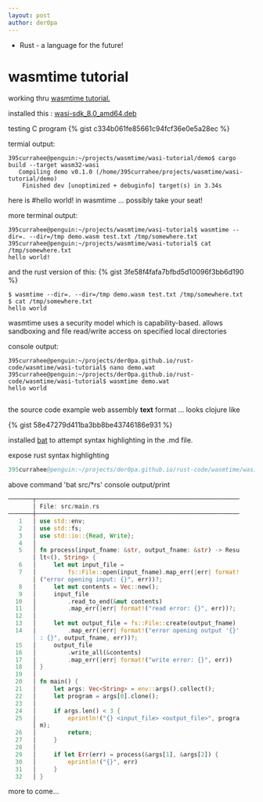```yaml
---
layout: post
author: der0pa
---
```


* Rust - a language for the future!

# wasmtime tutorial


working thru [wasmtime tutorial.](https://github.com/bytecodealliance/wasmtime/blob/master/docs/WASI-tutorial.md)


installed this : [wasi-sdk_8.0_amd64.deb](https://github.com/CraneStation/wasi-sdk/releases/download/wasi-sdk-8/wasi-sdk_8.0_amd64.deb)

testing C program
{% gist c334b061fe85661c94fcf36e0e5a28ec %}

termial output:
```
395currahee@penguin:~/projects/wasmtime/wasi-tutorial/demo$ cargo build --target wasm32-wasi
   Compiling demo v0.1.0 (/home/395currahee/projects/wasmtime/wasi-tutorial/demo)
    Finished dev [unoptimized + debuginfo] target(s) in 3.34s
```
here is #hello world! in wasmtime  ... possibly take your seat!

more terminal output:
```
395currahee@penguin:~/projects/wasmtime/wasi-tutorial$ wasmtime --dir=. --dir=/tmp demo.wasm test.txt /tmp/somewhere.txt
395currahee@penguin:~/projects/wasmtime/wasi-tutorial$ cat /tmp/somewhere.txt 
hello world!
```

and the rust version of this:
{% gist 3fe58f4fafa7bfbd5d10096f3bb6d190 %}

```
$ wasmtime --dir=. --dir=/tmp demo.wasm test.txt /tmp/somewhere.txt
$ cat /tmp/somewhere.txt
hello world
```
wasmtime uses a security model which is capability-based.
allows sandboxing and file read/write access on specified local directories 

console output: 
```
395currahee@penguin:~/projects/der0pa.github.io/rust-code/wasmtime/wasi-tutorial$ nano demo.wat
395currahee@penguin:~/projects/der0pa.github.io/rust-code/wasmtime/wasi-tutorial$ wasmtime demo.wat
hello world
 
```

the source code example web assembly **text** format   ... looks clojure like
 
{% gist 58e47279d411ba3bb8be43746186e931 %}

installed [bat](https://github.com/sharkdp/bat/releases/download/v0.12.1/bat_0.12.1_amd64.deb) to attempt syntax highlighting in the .md file.

expose rust syntax highlighting
```s
395currahee@penguin:~/projects/der0pa.github.io/rust-code/wasmtime/wasi-tutorial/demo$ bat src/*.rs
```
above command 'bat src/*rs'
console output/print

```rust
───────┬──────────────────────────────────────────────────────────
       │ File: src/main.rs
───────┼──────────────────────────────────────────────────────────
   1   │ use std::env;
   2   │ use std::fs;
   3   │ use std::io::{Read, Write};
   4   │ 
   5   │ fn process(input_fname: &str, output_fname: &str) -> Resu
       │ lt<(), String> {
   6   │     let mut input_file =
   7   │         fs::File::open(input_fname).map_err(|err| format!
       │ ("error opening input: {}", err))?;
   8   │     let mut contents = Vec::new();
   9   │     input_file
  10   │         .read_to_end(&mut contents)
  11   │         .map_err(|err| format!("read error: {}", err))?;
  12   │ 
  13   │     let mut output_file = fs::File::create(output_fname)
  14   │         .map_err(|err| format!("error opening output '{}'
       │ : {}", output_fname, err))?;
  15   │     output_file
  16   │         .write_all(&contents)
  17   │         .map_err(|err| format!("write error: {}", err))
  18   │ }
  19   │ 
  20   │ fn main() {
  21   │     let args: Vec<String> = env::args().collect();
  22   │     let program = args[0].clone();
  23   │ 
  24   │     if args.len() < 3 {
  25   │         eprintln!("{} <input_file> <output_file>", progra
       │ m);
  26   │         return;
  27   │     }
  28   │ 
  29   │     if let Err(err) = process(&args[1], &args[2]) {
  30   │         eprintln!("{}", err)
  31   │     }
  32   │ }
```
more to come...